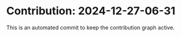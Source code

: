 # Contribution: 2024-12-27-06-31
This is an automated commit to keep the contribution graph active.
